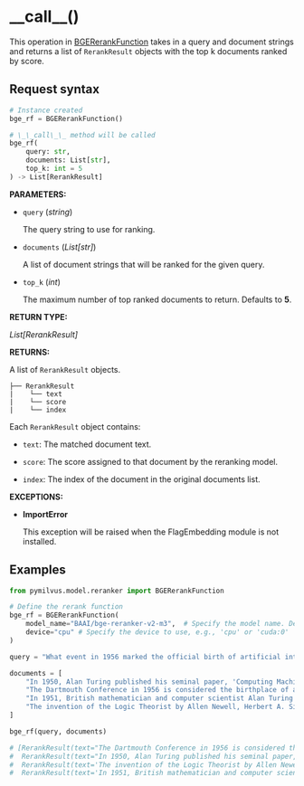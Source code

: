 # \_\_call\_\_()

This operation in [BGERerankFunction](BGERerankFunction.md) takes in a query and document strings and returns a list of `RerankResult` objects with the top k documents ranked by score.

## Request syntax

```python
# Instance created
bge_rf = BGERerankFunction()

# \_\_call\_\_ method will be called
bge_rf(
    query: str,
    documents: List[str],
    top_k: int = 5
) -> List[RerankResult]
```

**PARAMETERS:**

- `query` (*string*)

    The query string to use for ranking.

- `documents` (*List[str]*)

    A list of document strings that will be ranked for the given query.

- `top_k` (*int*)

    The maximum number of top ranked documents to return. Defaults to **5**.

**RETURN TYPE:**

*List[RerankResult]*

**RETURNS:**

A list of `RerankResult` objects.

```plaintext
├── RerankResult
|    └── text
|    └── score
|    └── index
```

Each `RerankResult` object contains:

- `text`: The matched document text.

- `score`: The score assigned to that document by the reranking model.

- `index`: The index of the document in the original documents list.

**EXCEPTIONS:**

- **ImportError**

    This exception will be raised when the FlagEmbedding module is not installed.

## Examples

```python
from pymilvus.model.reranker import BGERerankFunction

# Define the rerank function
bge_rf = BGERerankFunction(
    model_name="BAAI/bge-reranker-v2-m3",  # Specify the model name. Defaults to `BAAI/bge-reranker-v2-m3`.
    device="cpu" # Specify the device to use, e.g., 'cpu' or 'cuda:0'
)

query = "What event in 1956 marked the official birth of artificial intelligence as a discipline?"

documents = [
    "In 1950, Alan Turing published his seminal paper, 'Computing Machinery and Intelligence,' proposing the Turing Test as a criterion of intelligence, a foundational concept in the philosophy and development of artificial intelligence.",
    "The Dartmouth Conference in 1956 is considered the birthplace of artificial intelligence as a field; here, John McCarthy and others coined the term 'artificial intelligence' and laid out its basic goals.",
    "In 1951, British mathematician and computer scientist Alan Turing also developed the first program designed to play chess, demonstrating an early example of AI in game strategy.",
    "The invention of the Logic Theorist by Allen Newell, Herbert A. Simon, and Cliff Shaw in 1955 marked the creation of the first true AI program, which was capable of solving logic problems, akin to proving mathematical theorems."
]

bge_rf(query, documents)

# [RerankResult(text="The Dartmouth Conference in 1956 is considered the birthplace of artificial intelligence as a field; here, John McCarthy and others coined the term 'artificial intelligence' and laid out its basic goals.", score=0.9911615761470803, index=1),
#  RerankResult(text="In 1950, Alan Turing published his seminal paper, 'Computing Machinery and Intelligence,' proposing the Turing Test as a criterion of intelligence, a foundational concept in the philosophy and development of artificial intelligence.", score=0.0326971950177779, index=0),
#  RerankResult(text='The invention of the Logic Theorist by Allen Newell, Herbert A. Simon, and Cliff Shaw in 1955 marked the creation of the first true AI program, which was capable of solving logic problems, akin to proving mathematical theorems.', score=0.006514905766152258, index=3),
#  RerankResult(text='In 1951, British mathematician and computer scientist Alan Turing also developed the first program designed to play chess, demonstrating an early example of AI in game strategy.', score=0.0042116724917325935, index=2)]
```
